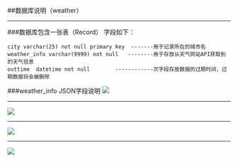 ##数据库说明（weather）

- - -

###数据库包含一张表（Record） 字段如下：

````
city varchar(25) not null primary key  -------用于记录所在的城市名
weather_info varchar(9999) not null   --------用于存放从天气网站API获取到的天气信息
outtime  datetime not null        ------------次字段存放数据的过期时间，过期数据将会被删除
````

###weather_info JSON字段说明
![](https://oss.aliyuncs.com/netmarket/product/720b4231-77c8-4222-aff3-fefd8e159607.png)
- - -
![](https://oss.aliyuncs.com/netmarket/product/6834a65b-b658-48cb-8642-bb31d8830d92.png)
- - - 
![](https://oss.aliyuncs.com/netmarket/product/2ce0d206-c03b-44c4-8c65-8a4e60eb8176.png)  
- - - 
![](https://oss.aliyuncs.com/netmarket/product/9e023dfb-23c3-4e70-a700-63429bd7d654.png)
